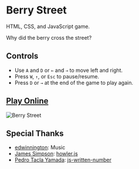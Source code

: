 # Berry Street

HTML, CSS, and JavaScript game.

Why did the berry cross the street?

## Controls
- Use `A` and `D` or `←` and `→` to move left and right.
- Press `W`, `↑`, or `Esc` to pause/resume.
- Press `D` or `→` at the end of the game to play again.

## [Play Online](https://costava.github.io/berry-street/dist/)

![Berry Street](http://i.imgur.com/o1Y3ODh.png)

## Special Thanks
- [edwinnington](http://opengameart.org/users/edwinnington): Music
- [James Simpson](https://github.com/goldfire): [howler.js](https://github.com/goldfire/howler.js)
- [Pedro Tacla Yamada](https://github.com/yamadapc): [js-written-number](https://github.com/yamadapc/js-written-number)
